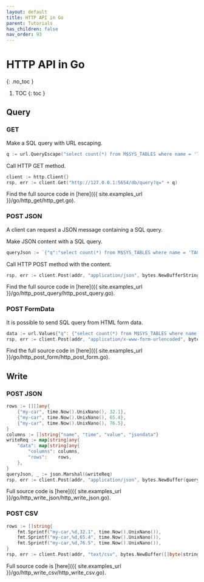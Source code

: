 ```yaml
---
layout: default
title: HTTP API in Go
parent: Tutorials
has_children: false
nav_order: 93
---
```


# HTTP API in Go
{: .no_toc }

1. TOC
{: toc }

## Query

### GET

Make a SQL query with URL escaping.

```go
q := url.QueryEscape("select count(*) from M$SYS_TABLES where name = 'TAGDATA'")
```

Call HTTP GET method.

```go
client := http.Client{}
rsp, err := client.Get("http://127.0.0.1:5654/db/query?q=" + q)
```

Find the full source code in [here]({{ site.examples_url }}/go/http_get/http_get.go).

### POST JSON

A client can request a JSON message containing a SQL query.

Make JSON content with a SQL query.

```go
queryJson := `{"q":"select count(*) from M$SYS_TABLES where name = 'TAGDATA'"}`
```

Call HTTP POST method with the content.

```go
rsp, err := client.Post(addr, "application/json", bytes.NewBufferString(queryJson))
```

Find the full source code in [here]({{ site.examples_url }}/go/http_post_query/http_post_query.go).

### POST FormData

It is possible to send SQL query from HTML form data.

```go
data := url.Values{"q": {"select count(*) from M$SYS_TABLES where name = 'TAGDATA'"}}
rsp, err := client.Post(addr, "application/x-www-form-urlencoded", bytes.NewBufferString(data.Encode()))
```

Find the full source code in [here]({{ site.examples_url }}/go/http_post_form/http_post_form.go).


## Write

### POST JSON

```go
rows := [][]any{
	{"my-car", time.Now().UnixNano(), 32.1},
	{"my-car", time.Now().UnixNano(), 65.4},
	{"my-car", time.Now().UnixNano(), 76.5},
}
columns := []string{"name", "time", "value", "jsondata"}
writeReq := map[string]any{
	"data": map[string]any{
		"columns": columns,
		"rows":    rows,
	},
}
queryJson, _ := json.Marshal(&writeReq)
rsp, err := client.Post(addr, "application/json", bytes.NewBuffer(queryJson))
```

Full source code is [here]({{ site.examples_url }}/go/http_write_json/http_write_json.go).

### POST CSV

```go
rows := []string{
	fmt.Sprintf("my-car,%d,32.1", time.Now().UnixNano()),
	fmt.Sprintf("my-car,%d,65.4", time.Now().UnixNano()),
	fmt.Sprintf("my-car,%d,76.5", time.Now().UnixNano()),
}
rsp, err := client.Post(addr, "text/csv", bytes.NewBuffer([]byte(strings.Join(rows, "\n"))))
```
Full source code is [here]({{ site.examples_url }}/go/http_write_csv/http_write_csv.go).